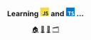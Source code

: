 <h3 align="center">Learning <a href="https://developer.mozilla.org/en-US/docs/Web/javascript"><img src="https://raw.githubusercontent.com/devicons/devicon/master/icons/javascript/javascript-original.svg" width="20px"></a> and <a href="https://www.typescriptlang.org/" target="_blank"><img src="https://raw.githubusercontent.com/devicons/devicon/master/icons/typescript/typescript-original.svg" width="20px"></a> ...</h3>

<p align="center"><a href="https://wuuconix.link">🏠</a>&nbsp;<a href="https://url.wuuconix.link">🔗</a>&nbsp;<a href="https://img.wuuconix.link">📸</a>&nbsp;<a href="https://share.wuuconix.link">🗂️</a></p>


